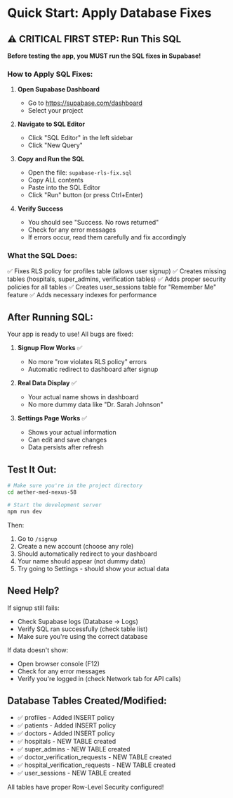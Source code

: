 # Quick Start: Apply Database Fixes

## ⚠️ CRITICAL FIRST STEP: Run This SQL

**Before testing the app, you MUST run the SQL fixes in Supabase!**

### How to Apply SQL Fixes:

1. **Open Supabase Dashboard**
   - Go to https://supabase.com/dashboard
   - Select your project

2. **Navigate to SQL Editor**
   - Click "SQL Editor" in the left sidebar
   - Click "New Query"

3. **Copy and Run the SQL**
   - Open the file: `supabase-rls-fix.sql`
   - Copy ALL contents
   - Paste into the SQL Editor
   - Click "Run" button (or press Ctrl+Enter)

4. **Verify Success**
   - You should see "Success. No rows returned"
   - Check for any error messages
   - If errors occur, read them carefully and fix accordingly

### What the SQL Does:

✅ Fixes RLS policy for profiles table (allows user signup)
✅ Creates missing tables (hospitals, super_admins, verification tables)
✅ Adds proper security policies for all tables
✅ Creates user_sessions table for "Remember Me" feature
✅ Adds necessary indexes for performance

## After Running SQL:

Your app is ready to use! All bugs are fixed:

1. **Signup Flow Works** ✅
   - No more "row violates RLS policy" errors
   - Automatic redirect to dashboard after signup

2. **Real Data Display** ✅
   - Your actual name shows in dashboard
   - No more dummy data like "Dr. Sarah Johnson"

3. **Settings Page Works** ✅
   - Shows your actual information
   - Can edit and save changes
   - Data persists after refresh

## Test It Out:

```bash
# Make sure you're in the project directory
cd aether-med-nexus-58

# Start the development server
npm run dev
```

Then:
1. Go to `/signup`
2. Create a new account (choose any role)
3. Should automatically redirect to your dashboard
4. Your name should appear (not dummy data)
5. Try going to Settings - should show your actual data

## Need Help?

If signup still fails:
- Check Supabase logs (Database → Logs)
- Verify SQL ran successfully (check table list)
- Make sure you're using the correct database

If data doesn't show:
- Open browser console (F12)
- Check for any error messages
- Verify you're logged in (check Network tab for API calls)

## Database Tables Created/Modified:

- ✅ profiles - Added INSERT policy
- ✅ patients - Added INSERT policy
- ✅ doctors - Added INSERT policy
- ✅ hospitals - NEW TABLE created
- ✅ super_admins - NEW TABLE created
- ✅ doctor_verification_requests - NEW TABLE created
- ✅ hospital_verification_requests - NEW TABLE created
- ✅ user_sessions - NEW TABLE created

All tables have proper Row-Level Security configured!
